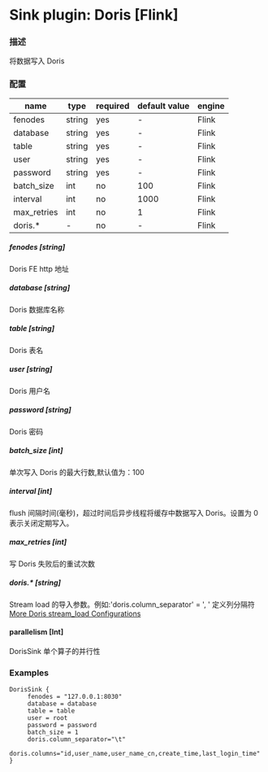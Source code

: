 # Sink plugin: Doris [Flink]

### 描述

将数据写入 Doris

### 配置

| name | type | required | default value | engine |
| --- | --- | --- | --- | --- |
| fenodes | string | yes | - | Flink |
| database | string | yes | - | Flink  |
| table | string | yes | - | Flink  |
| user	 | string | yes | - | Flink  |
| password	 | string | yes | - | Flink  |
| batch_size	 | int | no |  100 | Flink  |
| interval	 | int | no |1000 | Flink |
| max_retries	 | int | no | 1 | Flink|
| doris.*	 | - | no | - | Flink  |

##### fenodes [string]

Doris FE http 地址

##### database [string]

Doris 数据库名称

##### table [string]

Doris 表名

##### user [string]

Doris 用户名

##### password [string]

Doris 密码

##### batch_size [int]

单次写入 Doris 的最大行数,默认值为：100

##### interval [int]

flush 间隔时间(毫秒)，超过时间后异步线程将缓存中数据写入 Doris。设置为 0 表示关闭定期写入。

##### max_retries [int]

写 Doris 失败后的重试次数

##### doris.* [string]

Stream load 的导入参数。例如:'doris.column_separator' = ', ' 定义列分隔符 [More Doris stream_load Configurations](https://doris.apache.org/administrator-guide/load-data/stream-load-manual.html)

#### parallelism [Int]

DorisSink 单个算子的并行性

### Examples

```
DorisSink {
	 fenodes = "127.0.0.1:8030"
	 database = database
	 table = table
	 user = root
	 password = password
	 batch_size = 1
	 doris.column_separator="\t"
     doris.columns="id,user_name,user_name_cn,create_time,last_login_time"
}
 ```
